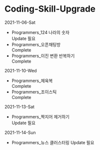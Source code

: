 # Coding-Skill-Upgrade

2021-11-06-Sat  
 - Programmers_124 나라의 숫자  
  Update 필요  
 - Programmers_오픈채팅방  
  Complete  
 - Programmers_이진 변환 반복하기  
  Complete  
    
2021-11-10-Wed  
 - Programmers_체육복  
  Complete  
 - Programmers_조이스틱  
  Complete

2021-11-13-Sat  
 - Programmers_짝지어 제거하기  
  Update 필요

2021-11-14-Sun  
 - Programmers_뉴스 클러스터링
  Update 필요